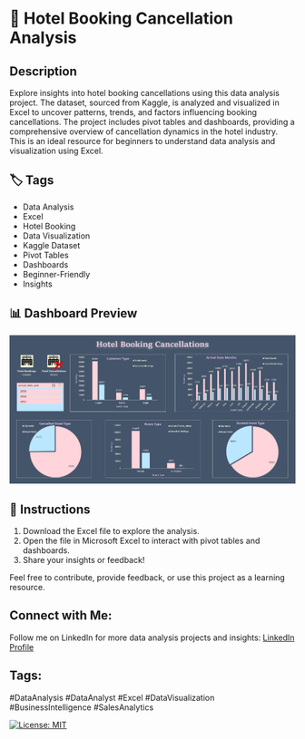 # 🏨 Hotel Booking Cancellation Analysis

## Description
Explore insights into hotel booking cancellations using this data analysis project. The dataset, sourced from Kaggle, is analyzed and visualized in Excel to uncover patterns, trends, and factors influencing booking cancellations. The project includes pivot tables and dashboards, providing a comprehensive overview of cancellation dynamics in the hotel industry. This is an ideal resource for beginners to understand data analysis and visualization using Excel.

## 🏷️ Tags
- Data Analysis
- Excel
- Hotel Booking
- Data Visualization
- Kaggle Dataset
- Pivot Tables
- Dashboards
- Beginner-Friendly
- Insights

## 📊 Dashboard Preview
![Dashboard Preview](https://github.com/minhaj-313/Hotel_Booking_Cancellation/blob/main/Hotel%20Booking%20Cancellation%20Analysis%20Dashboards%20using%20Excel.png)

## 📝 Instructions
1. Download the Excel file to explore the analysis.
2. Open the file in Microsoft Excel to interact with pivot tables and dashboards.
3. Share your insights or feedback!

Feel free to contribute, provide feedback, or use this project as a learning resource.

## Connect with Me:
Follow me on LinkedIn for more data analysis projects and insights: [LinkedIn Profile](https://www.linkedin.com/in/aditigodse-30)

## Tags:
#DataAnalysis #DataAnalyst #Excel #DataVisualization #BusinessIntelligence #SalesAnalytics


[![License: MIT](https://img.shields.io/badge/License-MIT-yellow.svg)](https://opensource.org/licenses/MIT)

